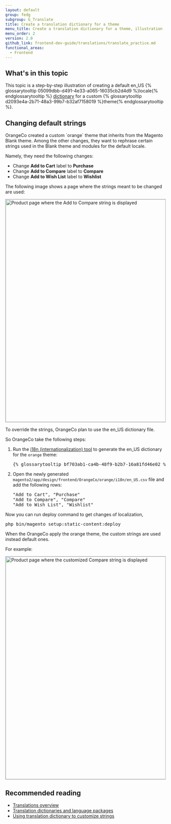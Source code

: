 ```yaml
---
layout: default
group: fedg
subgroup: G_Translate
title: Create a translation dictionary for a theme
menu_title: Create a translation dictionary for a theme, illustration
menu_order: 2
version: 2.0
github_link: frontend-dev-guide/translations/translate_practice.md
functional_areas:
  - Frontend
---
```


<h2>What's in this topic</h2>

This topic is a step-by-step illustration of creating a default en_US {% glossarytooltip 05099dbb-d491-4e33-a065-16035cb2d4d9 %}locale{% endglossarytooltip %} <a href="{{ page.baseurl }}frontend-dev-guide/translations/xlate.html#translate_terms">dictionary</a> for a custom {% glossarytooltip d2093e4a-2b71-48a3-99b7-b32af7158019 %}theme{% endglossarytooltip %}. 

<h2 id="theme">Changing default strings</h2>
OrangeCo created a custom `orange` theme that inherits from the Magento Blank theme.
Among the other changes, they want to rephrase certain strings used in the Blank theme and modules for the default locale. 

Namely, they need the following changes:
<ul>
<li>
Change <b>Add to Cart</b> label to <b>Purchase</b>
</li>
<li>
Change <b>Add to Compare</b> label to <b>Compare</b>
</li>
<li>
Change <b>Add to Wish List</b> label to <b>Wishlist</b>
</li>
</ul>

The following image shows a page where the strings meant to be changed are used:

<div style="border: 1px solid #ABABAB">
<img width="700px" src="{{ site.baseurl }}/common/images/fdg_trans_bag.png" alt="Product page where the Add to Compare string is displayed">
</div>

To override the strings, OrangeCo plan to use the en_US dictionary file. 

So OrangeCo take the following steps:

<ol>

<li>
Run the <a href="{{ page.baseurl }}config-guide/cli/config-cli-subcommands-i18n.html#config-cli-subcommands-xlate-dict">i18n (internationalization) tool</a> to generate the en_US dictionary for the <code>orange</code> theme:
<pre>
{% glossarytooltip bf703ab1-ca4b-48f9-b2b7-16a81fd46e02 %}php{% endglossarytooltip %} magento2/bin/magento i18n:collect-phrases --output="magento2/app/design/frontend/OrangeCo/orange/i18n/en_US.csv" magento2/app/design/frontend/OrangeCo/orange
</pre>
</li>
<li>

Open the newly generated <code>magento2/app/design/frontend/OrangeCo/orange/i18n/en_US.csv</code> file and add the following rows:

<pre>
"Add to Cart", "Purchase"
"Add to Compare", "Compare"
"Add to Wish List", "Wishlist"
</pre>
</li>

</ol>

Now you can run deploy command to get changes of localization,
<pre>
php bin/magento setup:static-content:deploy
</pre>

When the OrangeCo apply the orange theme, the custom strings are used instead default ones. 

For example:

<div style="border: 1px solid #ABABAB">
<img width="700px" src="{{ site.baseurl }}/common/images/fdg_translations_bag2.png" alt="Product page where the customized Compare string is displayed"> 
</div>

<h2> Recommended reading </h2>

<ul>
<li><a href="{{ page.baseurl }}frontend-dev-guide/translations/xlate.html">Translations overview</a></li>
<li><a href="{{ page.baseurl }}config-guide/cli/config-cli-subcommands-i18n.html#config-cli-subcommands-xlate-dict">Translation dictionaries and language packages</a></li>
<li><a href="{{ page.baseurl }}frontend-dev-guide/translations/theme_dictionary.html">Using translation dictionary to customize strings</a></li>
</ul>
